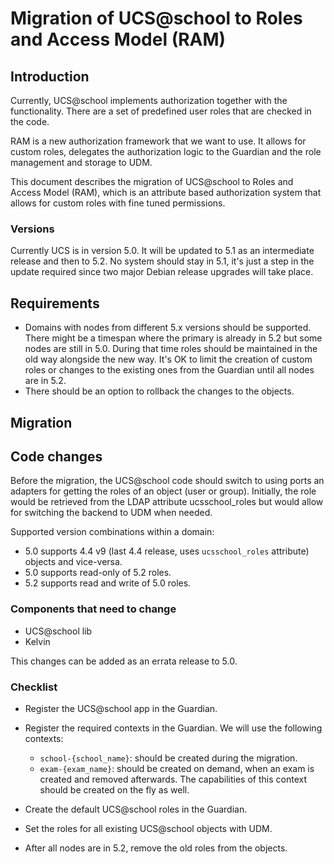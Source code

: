 # Migration of UCS@school to Roles and Access Model (RAM)

## Introduction

Currently, UCS@school implements authorization together with the functionality.
There are a set of predefined user roles that are checked in the code.

RAM is a new authorization framework that we want to use. It allows for custom
roles, delegates the authorization logic to the Guardian and the role
management and storage to UDM.

This document describes the migration of UCS@school to Roles and Access Model
(RAM), which is an attribute based authorization system that allows for
custom roles with fine tuned permissions.

### Versions

Currently UCS is in version 5.0. It will be updated to 5.1 as an intermediate
release and then to 5.2. No system should stay in 5.1, it's just a step in the
update required since two major Debian release upgrades will take place.

## Requirements

* Domains with nodes from different 5.x versions should be supported. There
  might be a timespan where the primary is already in 5.2 but some nodes are
  still in 5.0. During that time roles should be maintained in the old way
  alongside the new way. It's OK to limit the creation of custom roles or
  changes to the existing ones from the Guardian until all nodes are in 5.2.
* There should be an option to rollback the changes to the objects.

## Migration

## Code changes

Before the migration, the UCS@school code should switch to using ports an
adapters for getting the roles of an object (user or group). Initially, the
role would be retrieved from the LDAP attribute ucsschool_roles but would
allow for switching the backend to UDM when needed.

Supported version combinations within a domain:

* 5.0 supports 4.4 v9 (last 4.4 release, uses `ucsschool_roles` attribute)
  objects and vice-versa.
* 5.0 supports read-only of 5.2 roles.
* 5.2 supports read and write of 5.0 roles.

### Components that need to change

* UCS@school lib
* Kelvin

This changes can be added as an errata release to 5.0.

### Checklist

* Register the UCS@school app in the Guardian.
* Register the required contexts in the Guardian.
  We will use the following contexts:

  * `school-{school_name}`: should be created during the migration.
  * `exam-{exam_name}`: should be created on demand, when an exam is created
    and removed afterwards. The capabilities of this context should be
    created on the fly as well.
* Create the default UCS@school roles in the Guardian.
* Set the roles for all existing UCS@school objects with UDM.
* After all nodes are in 5.2, remove the old roles from the objects.
